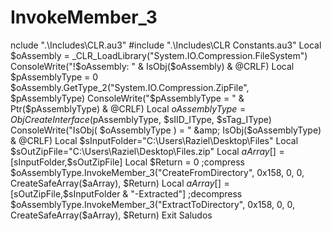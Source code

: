 # InvokeMember_3
nclude ".\Includes\CLR.au3" #include ".\Includes\CLR Constants.au3"     Local $oAssembly = _CLR_LoadLibrary("System.IO.Compression.FileSystem") ConsoleWrite("!$oAssembly: " &amp; IsObj($oAssembly) &amp; @CRLF)  Local $pAssemblyType = 0 $oAssembly.GetType_2("System.IO.Compression.ZipFile", $pAssemblyType) ConsoleWrite("$pAssemblyType = " &amp; Ptr($pAssemblyType) &amp; @CRLF)  Local $oAssemblyType = ObjCreateInterface($pAssemblyType, $sIID_IType, $sTag_IType) ConsoleWrite("IsObj( $oAssemblyType ) = " &amp; IsObj($oAssemblyType) &amp; @CRLF)  Local $sInputFolder="C:\Users\Raziel\Desktop\Files" Local $sOutZipFile="C:\Users\Raziel\Desktop\Files.zip"  Local $aArray[] = [$sInputFolder,$sOutZipFile] Local $Return = 0 ;compress $oAssemblyType.InvokeMember_3("CreateFromDirectory", 0x158, 0, 0, CreateSafeArray($aArray), $Return)  Local $aArray[] = [$sOutZipFile,$sInputFolder &amp; "-Extracted"] ;decompress $oAssemblyType.InvokeMember_3("ExtractToDirectory", 0x158, 0, 0, CreateSafeArray($aArray), $Return)  Exit Saludos   
